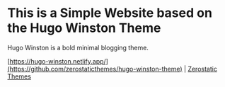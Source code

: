 # This is a Simple Website based on the Hugo Winston Theme

Hugo Winston is a bold minimal blogging theme.

[https://hugo-winston.netlify.app/](https://github.com/zerostaticthemes/hugo-winston-theme) |
[Zerostatic Themes](https://www.zerostatic.io/)

